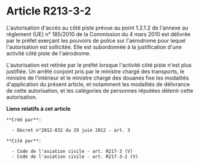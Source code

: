 # Article R213-3-2

L'autorisation d'accès au côté piste prévue au point 1.2.1.2 de l'annexe au règlement (UE) n° 185/2010 de la Commission du 4
mars 2010 est délivrée par le préfet exerçant les pouvoirs de police sur l'aérodrome pour lequel l'autorisation est
sollicitée. Elle est subordonnée à la justification d'une activité côté piste de l'aérodrome. 

L'autorisation est retirée par le préfet lorsque l'activité côté piste n'est plus justifiée. Un arrêté conjoint pris par le
ministre chargé des transports, le ministre de l'intérieur et le ministre chargé des douanes fixe les modalités d'application
du présent article, et notamment les modalités de délivrance de cette autorisation, et les catégories de personnes réputées
détenir cette autorisation.

**Liens relatifs à cet article**

	**Créé par**:

	  - Décret n°2012-832 du 29 juin 2012 - art. 3

	**Cité par**:

	  - Code de l'aviation civile - art. R217-3 (V)
	  - Code de l'aviation civile - art. R217-3-2 (V)
